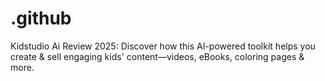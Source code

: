 # .github
Kidstudio Ai Review 2025: Discover how this AI-powered toolkit helps you create &amp; sell engaging kids' content—videos, eBooks, coloring pages &amp; more.
